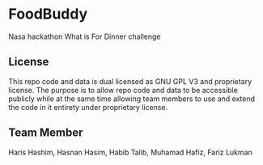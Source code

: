 # FoodBuddy
Nasa hackathon What is For Dinner challenge

License
--------

This repo code and data is dual licensed as GNU GPL V3 and proprietary license. The purpose is to allow repo code and data to be accessible publicly while at the same time allowing team members to use and extend the code in it entirety under proprietary license.

Team Member
-----------
Haris Hashim,
Hasnan Hasim,
Habib Talib,
Muhamad Hafiz,
Fariz Lukman
